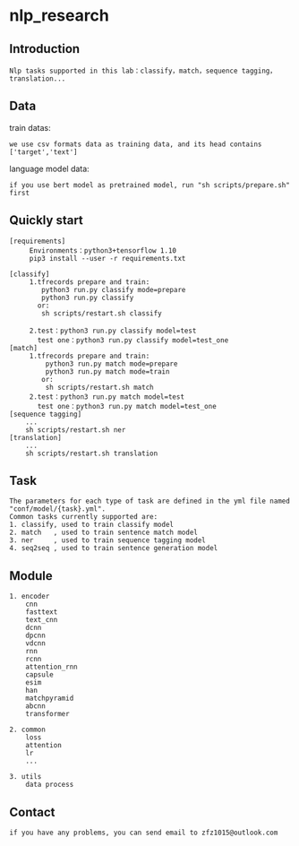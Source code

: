 # nlp_research


## Introduction
  
    Nlp tasks supported in this lab：classify，match，sequence tagging，translation...

## Data
train datas:

    we use csv formats data as training data, and its head contains ['target','text']

language model data:

    if you use bert model as pretrained model, run "sh scripts/prepare.sh" first

## Quickly start
    [requirements]
         Environments：python3+tensorflow 1.10
         pip3 install --user -r requirements.txt
         
    [classify]
         1.tfrecords prepare and train:
            python3 run.py classify mode=prepare
            python3 run.py classify 
           or:
            sh scripts/restart.sh classify
         
         2.test：python3 run.py classify model=test
           test one：python3 run.py classify model=test_one
    [match]
         1.tfrecords prepare and train:
             python3 run.py match mode=prepare
             python3 run.py match mode=train
            or:
             sh scripts/restart.sh match
         2.test：python3 run.py match model=test
           test one：python3 run.py match model=test_one
    [sequence tagging]
        ...
        sh scripts/restart.sh ner
    [translation]    
        ...
        sh scripts/restart.sh translation
        
## Task
    
    The parameters for each type of task are defined in the yml file named "conf/model/{task}.yml".
    Common tasks currently supported are:
    1. classify, used to train classify model
    2. match   , used to train sentence match model
    3. ner     , used to train sequence tagging model
    4. seq2seq , used to train sentence generation model

## Module

    1. encoder
        cnn
        fasttext
        text_cnn
        dcnn
        dpcnn
        vdcnn
        rnn        
        rcnn
        attention_rnn
        capsule
        esim
        han
        matchpyramid
        abcnn
        transformer
  
    2. common 
        loss
        attention
        lr
        ...
    
    3. utils
        data process
## Contact

    if you have any problems, you can send email to zfz1015@outlook.com
    
  
